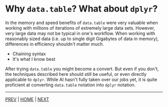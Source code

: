 # Why `data.table`? What about `dplyr`?

In the memory and speed benefits of `data.table` were very valuable when working with millions of iterations of extremely large data sets. However, very large data may not be typical in one's workflow. When working with reasonably sized data (i.e. up to single digit Gigabytes of data in memory), differences in efficiency shouldn't matter much. 
* Chaining syntax
* It's what I know best


After trying `data.table` you might become a convert. But even if you don't, the techniques described here should still be useful, or even directly applicable to `dplyr`.
While AI hasn't fully taken over our jobs yet, it is quite proficient at converting `data.table` notation into `dplyr` notation. 

---

[PREV](A.md) | [HOME](/README.md) | [NEXT](C.md)
